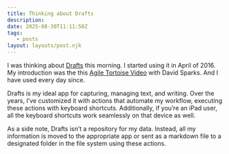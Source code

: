 ```yaml
---
title: Thinking about Drafts
description:
date: 2025-08-30T11:11:50Z
tags:
   - posts
layout: layouts/post.njk
---
```


I was thinking about [Drafts](https://getdrafts.com) this morning. I started using it in April of 2016. My introduction was the this [Agile Tortoise Video](https://www.youtube.com/watch?v=A5062ZW0GGA) with David Sparks. And I have used every day since. 

Drafts is my ideal app for capturing, managing text, and writing. Over the years, I’ve customized it with actions that automate my workflow, executing these actions with keyboard shortcuts. Additionally, if you’re an iPad user, all the keyboard shortcuts work seamlessly on that device as well.

As a side note, Drafts isn’t a repository for my data. Instead, all my information is moved to the appropriate app or sent as a markdown file to a designated folder in the file system using these actions. 